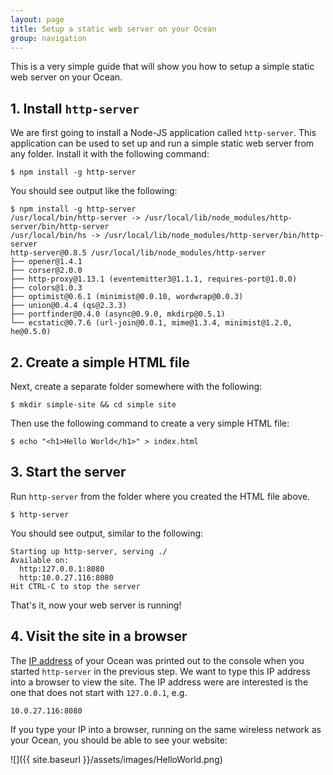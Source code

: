 ```yaml
---
layout: page
title: Setup a static web server on your Ocean
group: navigation
---
```


This is a very simple guide that will show you how to setup a simple static web server on your Ocean.

## 1. Install `http-server`

We are first going to install a Node-JS application called `http-server`.  This application can be used to set up and run a simple static web server from any folder.  Install it with the following command:

    $ npm install -g http-server

You should see output like the following:

    $ npm install -g http-server
    /usr/local/bin/http-server -> /usr/local/lib/node_modules/http-server/bin/http-server
    /usr/local/bin/hs -> /usr/local/lib/node_modules/http-server/bin/http-server
    http-server@0.8.5 /usr/local/lib/node_modules/http-server
    ├── opener@1.4.1
    ├── corser@2.0.0
    ├── http-proxy@1.13.1 (eventemitter3@1.1.1, requires-port@1.0.0)
    ├── colors@1.0.3
    ├── optimist@0.6.1 (minimist@0.0.10, wordwrap@0.0.3)
    ├── union@0.4.4 (qs@2.3.3)
    ├── portfinder@0.4.0 (async@0.9.0, mkdirp@0.5.1)
    └── ecstatic@0.7.6 (url-join@0.0.1, mime@1.3.4, minimist@1.2.0, he@0.5.0)

## 2. Create a simple HTML file

Next, create a separate folder somewhere with the following:

    $ mkdir simple-site && cd simple site

Then use the following command to create a very simple HTML file:

    $ echo "<h1>Hello World</h1>" > index.html

## 3. Start the server

Run `http-server` from the folder where you created the HTML file above.

    $ http-server

You should see output, similar to the following:

    Starting up http-server, serving ./
    Available on:
      http:127.0.0.1:8080
      http:10.0.27.116:8080
    Hit CTRL-C to stop the server

That's it, now your web server is running!

## 4. Visit the site in a browser

The [IP address](https://en.wikipedia.org/wiki/IP_address) of your Ocean was printed out to the console when you started `http-server` in the previous step.  We want to type this IP address into a browser to view the site.  The IP address were are interested is the one that does not start with `127.0.0.1`, e.g.

    10.0.27.116:8080

If you type your IP into a browser, running on the same wireless network as your Ocean, you should be able to see your website:

![]({{ site.baseurl }}/assets/images/HelloWorld.png)
